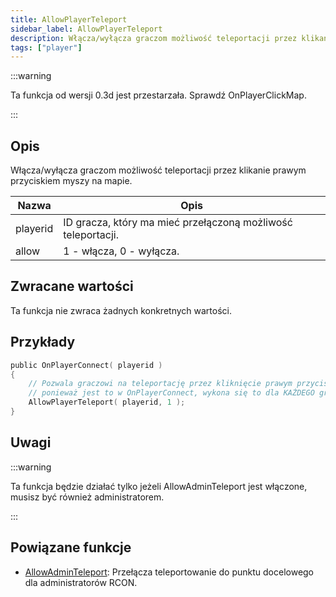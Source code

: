 ```yaml
---
title: AllowPlayerTeleport
sidebar_label: AllowPlayerTeleport
description: Włącza/wyłącza graczom możliwość teleportacji przez klikanie prawym przyciskiem myszy na mapie.
tags: ["player"]
---
```


:::warning

Ta funkcja od wersji 0.3d jest przestarzała. Sprawdź OnPlayerClickMap.

:::

## Opis

Włącza/wyłącza graczom możliwość teleportacji przez klikanie prawym przyciskiem myszy na mapie.

| Nazwa    | Opis                                                         |
| -------- | ------------------------------------------------------------ |
| playerid | ID gracza, który ma mieć przełączoną możliwość teleportacji. |
| allow    | 1 - włącza, 0 - wyłącza.                                     |

## Zwracane wartości

Ta funkcja nie zwraca żadnych konkretnych wartości.

## Przykłady

```c
public OnPlayerConnect( playerid )
{
    // Pozwala graczowi na teleportację przez kliknięcie prawym przyciskiem myszy na mapie,
    // ponieważ jest to w OnPlayerConnect, wykona się to dla KAŻDEGO gracza
    AllowPlayerTeleport( playerid, 1 );
}
```

## Uwagi

:::warning

Ta funkcja będzie działać tylko jeżeli AllowAdminTeleport jest włączone, musisz być również administratorem.

:::

## Powiązane funkcje

- [AllowAdminTeleport](AllowAdminTeleport.md): Przełącza teleportowanie do punktu docelowego dla administratorów RCON.
